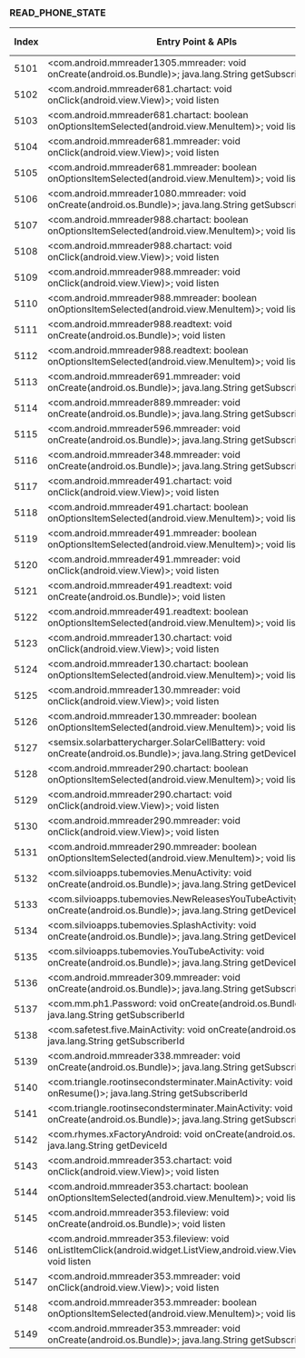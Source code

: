 ### READ_PHONE_STATE
| Index | Entry Point & APIs | Screen shot | Resource id | Label |
| ------------- | ------------- | ------------- |-------------|-------------|
| 5101 | <com.android.mmreader1305.mmreader: void onCreate(android.os.Bundle)>; java.lang.String getSubscriberId | ![](D:\COSMOS\output\py\Drebin\VirusShare_Android_20130506\VirusShare_cf865ad7f5e14530afb254ceb0a1944c\com.android.mmreader1305.mmreader.png) |  | |
| 5102 | <com.android.mmreader681.chartact: void onClick(android.view.View)>; void listen | ![](D:\COSMOS\output\py\Drebin\VirusShare_Android_20130506\VirusShare_cfccdb00f3ff3993f3b76b91d107669d\com.android.mmreader681.chartact.png) |  | |
| 5103 | <com.android.mmreader681.chartact: boolean onOptionsItemSelected(android.view.MenuItem)>; void listen | ![](D:\COSMOS\output\py\Drebin\VirusShare_Android_20130506\VirusShare_cfccdb00f3ff3993f3b76b91d107669d\com.android.mmreader681.chartact.png) |  | |
| 5104 | <com.android.mmreader681.mmreader: void onClick(android.view.View)>; void listen | ![](D:\COSMOS\output\py\Drebin\VirusShare_Android_20130506\VirusShare_cfccdb00f3ff3993f3b76b91d107669d\com.android.mmreader681.mmreader.png) |  | |
| 5105 | <com.android.mmreader681.mmreader: boolean onOptionsItemSelected(android.view.MenuItem)>; void listen | ![](D:\COSMOS\output\py\Drebin\VirusShare_Android_20130506\VirusShare_cfccdb00f3ff3993f3b76b91d107669d\com.android.mmreader681.mmreader.png) |  | |
| 5106 | <com.android.mmreader1080.mmreader: void onCreate(android.os.Bundle)>; java.lang.String getSubscriberId | ![](D:\COSMOS\output\py\Drebin\VirusShare_Android_20130506\VirusShare_cfd76284be169025b8f19d2bf115c708\com.android.mmreader1080.mmreader.png) |  | |
| 5107 | <com.android.mmreader988.chartact: boolean onOptionsItemSelected(android.view.MenuItem)>; void listen | ![](D:\COSMOS\output\py\Drebin\VirusShare_Android_20130506\VirusShare_cfe1ffa86b608f613adba424f27bec46\com.android.mmreader988.chartact.png) |  | |
| 5108 | <com.android.mmreader988.chartact: void onClick(android.view.View)>; void listen | ![](D:\COSMOS\output\py\Drebin\VirusShare_Android_20130506\VirusShare_cfe1ffa86b608f613adba424f27bec46\com.android.mmreader988.chartact.png) |  | |
| 5109 | <com.android.mmreader988.mmreader: void onClick(android.view.View)>; void listen | ![](D:\COSMOS\output\py\Drebin\VirusShare_Android_20130506\VirusShare_cfe1ffa86b608f613adba424f27bec46\com.android.mmreader988.mmreader.png) |  | |
| 5110 | <com.android.mmreader988.mmreader: boolean onOptionsItemSelected(android.view.MenuItem)>; void listen | ![](D:\COSMOS\output\py\Drebin\VirusShare_Android_20130506\VirusShare_cfe1ffa86b608f613adba424f27bec46\com.android.mmreader988.mmreader.png) |  | |
| 5111 | <com.android.mmreader988.readtext: void onCreate(android.os.Bundle)>; void listen | ![](D:\COSMOS\output\py\Drebin\VirusShare_Android_20130506\VirusShare_cfe1ffa86b608f613adba424f27bec46\com.android.mmreader988.readtext.png) |  | |
| 5112 | <com.android.mmreader988.readtext: boolean onOptionsItemSelected(android.view.MenuItem)>; void listen | ![](D:\COSMOS\output\py\Drebin\VirusShare_Android_20130506\VirusShare_cfe1ffa86b608f613adba424f27bec46\com.android.mmreader988.readtext.png) |  | |
| 5113 | <com.android.mmreader691.mmreader: void onCreate(android.os.Bundle)>; java.lang.String getSubscriberId | ![](D:\COSMOS\output\py\Drebin\VirusShare_Android_20130506\VirusShare_cfee5fcfb73fb4806a3de2c3f119f859\com.android.mmreader691.mmreader.png) |  | |
| 5114 | <com.android.mmreader889.mmreader: void onCreate(android.os.Bundle)>; java.lang.String getSubscriberId | ![](D:\COSMOS\output\py\Drebin\VirusShare_Android_20130506\VirusShare_d02087232d18cffdea166046020bd63b\com.android.mmreader889.mmreader.png) |  | |
| 5115 | <com.android.mmreader596.mmreader: void onCreate(android.os.Bundle)>; java.lang.String getSubscriberId | ![](D:\COSMOS\output\py\Drebin\VirusShare_Android_20130506\VirusShare_d06d5605b515696315c88b80bde31e25\com.android.mmreader596.mmreader.png) |  | |
| 5116 | <com.android.mmreader348.mmreader: void onCreate(android.os.Bundle)>; java.lang.String getSubscriberId | ![](D:\COSMOS\output\py\Drebin\VirusShare_Android_20130506\VirusShare_daaac8063036ef6e5e7a6cc2f61eebbc\com.android.mmreader348.mmreader.png) |  | |
| 5117 | <com.android.mmreader491.chartact: void onClick(android.view.View)>; void listen | ![](D:\COSMOS\output\py\Drebin\VirusShare_Android_20130506\VirusShare_d0b2454e18022a8bc4e1643061b6c363\com.android.mmreader491.chartact.png) |  | |
| 5118 | <com.android.mmreader491.chartact: boolean onOptionsItemSelected(android.view.MenuItem)>; void listen | ![](D:\COSMOS\output\py\Drebin\VirusShare_Android_20130506\VirusShare_d0b2454e18022a8bc4e1643061b6c363\com.android.mmreader491.chartact.png) |  | |
| 5119 | <com.android.mmreader491.mmreader: boolean onOptionsItemSelected(android.view.MenuItem)>; void listen | ![](D:\COSMOS\output\py\Drebin\VirusShare_Android_20130506\VirusShare_d0b2454e18022a8bc4e1643061b6c363\com.android.mmreader491.mmreader.png) |  | |
| 5120 | <com.android.mmreader491.mmreader: void onClick(android.view.View)>; void listen | ![](D:\COSMOS\output\py\Drebin\VirusShare_Android_20130506\VirusShare_d0b2454e18022a8bc4e1643061b6c363\com.android.mmreader491.mmreader.png) |  | |
| 5121 | <com.android.mmreader491.readtext: void onCreate(android.os.Bundle)>; void listen | ![](D:\COSMOS\output\py\Drebin\VirusShare_Android_20130506\VirusShare_d0b2454e18022a8bc4e1643061b6c363\com.android.mmreader491.readtext.png) |  | |
| 5122 | <com.android.mmreader491.readtext: boolean onOptionsItemSelected(android.view.MenuItem)>; void listen | ![](D:\COSMOS\output\py\Drebin\VirusShare_Android_20130506\VirusShare_d0b2454e18022a8bc4e1643061b6c363\com.android.mmreader491.readtext.png) |  | |
| 5123 | <com.android.mmreader130.chartact: void onClick(android.view.View)>; void listen | ![](D:\COSMOS\output\py\Drebin\VirusShare_Android_20130506\VirusShare_d0db96043e0eeedf92e4be230319fdf7\com.android.mmreader130.chartact.png) |  | |
| 5124 | <com.android.mmreader130.chartact: boolean onOptionsItemSelected(android.view.MenuItem)>; void listen | ![](D:\COSMOS\output\py\Drebin\VirusShare_Android_20130506\VirusShare_d0db96043e0eeedf92e4be230319fdf7\com.android.mmreader130.chartact.png) |  | |
| 5125 | <com.android.mmreader130.mmreader: void onClick(android.view.View)>; void listen | ![](D:\COSMOS\output\py\Drebin\VirusShare_Android_20130506\VirusShare_d0db96043e0eeedf92e4be230319fdf7\com.android.mmreader130.mmreader.png) |  | |
| 5126 | <com.android.mmreader130.mmreader: boolean onOptionsItemSelected(android.view.MenuItem)>; void listen | ![](D:\COSMOS\output\py\Drebin\VirusShare_Android_20130506\VirusShare_d0db96043e0eeedf92e4be230319fdf7\com.android.mmreader130.mmreader.png) |  | |
| 5127 | <semsix.solarbatterycharger.SolarCellBattery: void onCreate(android.os.Bundle)>; java.lang.String getDeviceId | ![](D:\COSMOS\output\py\Drebin\VirusShare_Android_20130506\VirusShare_d118fcc7f3dff6b7c29cf7f20fbd7e62\semsix.solarbatterycharger.SolarCellBattery.png) |  | |
| 5128 | <com.android.mmreader290.chartact: boolean onOptionsItemSelected(android.view.MenuItem)>; void listen | ![](D:\COSMOS\output\py\Drebin\VirusShare_Android_20130506\VirusShare_d14721f8b96f12e59c1ece6f4a7fa37b\com.android.mmreader290.chartact.png) |  | |
| 5129 | <com.android.mmreader290.chartact: void onClick(android.view.View)>; void listen | ![](D:\COSMOS\output\py\Drebin\VirusShare_Android_20130506\VirusShare_d14721f8b96f12e59c1ece6f4a7fa37b\com.android.mmreader290.chartact.png) |  | |
| 5130 | <com.android.mmreader290.mmreader: void onClick(android.view.View)>; void listen | ![](D:\COSMOS\output\py\Drebin\VirusShare_Android_20130506\VirusShare_d14721f8b96f12e59c1ece6f4a7fa37b\com.android.mmreader290.mmreader.png) |  | |
| 5131 | <com.android.mmreader290.mmreader: boolean onOptionsItemSelected(android.view.MenuItem)>; void listen | ![](D:\COSMOS\output\py\Drebin\VirusShare_Android_20130506\VirusShare_d14721f8b96f12e59c1ece6f4a7fa37b\com.android.mmreader290.mmreader.png) |  | |
| 5132 | <com.silvioapps.tubemovies.MenuActivity: void onCreate(android.os.Bundle)>; java.lang.String getDeviceId | ![](D:\COSMOS\output\py\Drebin\VirusShare_Android_20130506\VirusShare_d14f0a53ae3ea9893cd593ddbfa0c399\com.silvioapps.tubemovies.MenuActivity.png) |  | |
| 5133 | <com.silvioapps.tubemovies.NewReleasesYouTubeActivity: void onCreate(android.os.Bundle)>; java.lang.String getDeviceId | ![](D:\COSMOS\output\py\Drebin\VirusShare_Android_20130506\VirusShare_d14f0a53ae3ea9893cd593ddbfa0c399\com.silvioapps.tubemovies.NewReleasesYouTubeActivity.png) |  | |
| 5134 | <com.silvioapps.tubemovies.SplashActivity: void onCreate(android.os.Bundle)>; java.lang.String getDeviceId | ![](D:\COSMOS\output\py\Drebin\VirusShare_Android_20130506\VirusShare_d14f0a53ae3ea9893cd593ddbfa0c399\com.silvioapps.tubemovies.SplashActivity.png) |  | |
| 5135 | <com.silvioapps.tubemovies.YouTubeActivity: void onCreate(android.os.Bundle)>; java.lang.String getDeviceId | ![](D:\COSMOS\output\py\Drebin\VirusShare_Android_20130506\VirusShare_d14f0a53ae3ea9893cd593ddbfa0c399\com.silvioapps.tubemovies.YouTubeActivity.png) |  | |
| 5136 | <com.android.mmreader309.mmreader: void onCreate(android.os.Bundle)>; java.lang.String getSubscriberId | ![](D:\COSMOS\output\py\Drebin\VirusShare_Android_20130506\VirusShare_d1705cbfc46e29be11f51c11095163c2\com.android.mmreader309.mmreader.png) |  | |
| 5137 | <com.mm.ph1.Password: void onCreate(android.os.Bundle)>; java.lang.String getSubscriberId | ![](D:\COSMOS\output\py\Drebin\VirusShare_Android_20130506\VirusShare_d1ad5f9e486e17154188a5eccb283b08\com.mm.ph1.Password.png) |  | |
| 5138 | <com.safetest.five.MainActivity: void onCreate(android.os.Bundle)>; java.lang.String getSubscriberId | ![](D:\COSMOS\output\py\Drebin\VirusShare_Android_20130506\VirusShare_d209c3c9dc36d056122d897814b7956a\com.safetest.five.MainActivity.png) |  | |
| 5139 | <com.android.mmreader338.mmreader: void onCreate(android.os.Bundle)>; java.lang.String getSubscriberId | ![](D:\COSMOS\output\py\Drebin\VirusShare_Android_20130506\VirusShare_d27c3911df9545c6521ea69777961795\com.android.mmreader338.mmreader.png) |  | |
| 5140 | <com.triangle.rootinsecondsterminater.MainActivity: void onResume()>; java.lang.String getSubscriberId | ![](D:\COSMOS\output\py\Drebin\VirusShare_Android_20130506\VirusShare_d29d3e013b2eea50bcfe7146310601ab\com.triangle.rootinsecondsterminater.MainActivity.png) |  | |
| 5141 | <com.triangle.rootinsecondsterminater.MainActivity: void onCreate(android.os.Bundle)>; java.lang.String getSubscriberId | ![](D:\COSMOS\output\py\Drebin\VirusShare_Android_20130506\VirusShare_d29d3e013b2eea50bcfe7146310601ab\com.triangle.rootinsecondsterminater.MainActivity.png) |  | |
| 5142 | <com.rhymes.xFactoryAndroid: void onCreate(android.os.Bundle)>; java.lang.String getDeviceId | ![](D:\COSMOS\output\py\Drebin\VirusShare_Android_20130506\VirusShare_d29f90a7248fe4e86b494b6affc3ec6f\com.rhymes.xFactoryAndroid.png) |  | |
| 5143 | <com.android.mmreader353.chartact: void onClick(android.view.View)>; void listen | ![](D:\COSMOS\output\py\Drebin\VirusShare_Android_20130506\VirusShare_f8362950facacdf67ee4b65f438bc69c\com.android.mmreader353.chartact.png) |  | |
| 5144 | <com.android.mmreader353.chartact: boolean onOptionsItemSelected(android.view.MenuItem)>; void listen | ![](D:\COSMOS\output\py\Drebin\VirusShare_Android_20130506\VirusShare_f8362950facacdf67ee4b65f438bc69c\com.android.mmreader353.chartact.png) |  | |
| 5145 | <com.android.mmreader353.fileview: void onCreate(android.os.Bundle)>; void listen | ![](D:\COSMOS\output\py\Drebin\VirusShare_Android_20130506\VirusShare_d2a7ad91020bb1b1b901a07cb4fc8e28\com.android.mmreader353.fileview.png) |  | |
| 5146 | <com.android.mmreader353.fileview: void onListItemClick(android.widget.ListView,android.view.View,int,long)>; void listen | ![](D:\COSMOS\output\py\Drebin\VirusShare_Android_20130506\VirusShare_d2a7ad91020bb1b1b901a07cb4fc8e28\com.android.mmreader353.fileview.png) |  | |
| 5147 | <com.android.mmreader353.mmreader: void onClick(android.view.View)>; void listen | ![](D:\COSMOS\output\py\Drebin\VirusShare_Android_20130506\VirusShare_f8362950facacdf67ee4b65f438bc69c\com.android.mmreader353.mmreader.png) |  | |
| 5148 | <com.android.mmreader353.mmreader: boolean onOptionsItemSelected(android.view.MenuItem)>; void listen | ![](D:\COSMOS\output\py\Drebin\VirusShare_Android_20130506\VirusShare_f8362950facacdf67ee4b65f438bc69c\com.android.mmreader353.mmreader.png) |  | |
| 5149 | <com.android.mmreader353.mmreader: void onCreate(android.os.Bundle)>; java.lang.String getSubscriberId | ![](D:\COSMOS\output\py\Drebin\VirusShare_Android_20130506\VirusShare_f8362950facacdf67ee4b65f438bc69c\com.android.mmreader353.mmreader.png) |  | |
